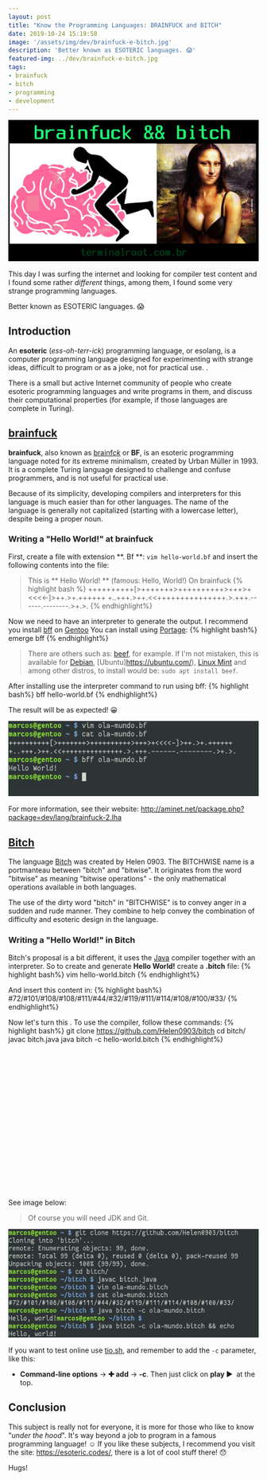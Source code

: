 ```yaml
---
layout: post
title: "Know the Programming Languages: BRAINFUCK and BITCH"
date: 2019-10-24 15:19:58
image: '/assets/img/dev/brainfuck-e-bitch.jpg'
description: 'Better known as ESOTERIC languages. 😱'
featured-img: ../dev/brainfuck-e-bitch.jpg
tags:
- brainfuck
- bitch
- programming
- development
---
```


[![BRAINFUCK and BITCH](/assets/img/dev/brainfuck-e-bitch.jpg)](/assets/img/esolangs/brainfuck-e-bitch.jpg)

This day I was surfing the internet and looking for compiler test content and I found some rather *different* things, among them, I found some very strange programming languages.

Better known as ESOTERIC languages. 😱

## Introduction

An **esoteric** (*ess-oh-terr-ick*) programming language, or esolang, is a computer programming language designed for experimenting with strange ideas, difficult to program or as a joke, not for practical use. .

There is a small but active Internet community of people who create esoteric programming languages ​​and write programs in them, and discuss their computational properties (for example, if those languages ​​are complete in Turing).

## [brainfuck](http://aminet.net/package.php?package=dev/lang/brainfuck-2.lha)

**brainfuck**, also known as [brainf*ck*](https://esolangs.org/wiki/Brainfuck) or **BF**, is an esoteric programming language noted for its extreme minimalism, created by Urban Müller in 1993. It is a complete Turing language designed to challenge and confuse programmers, and is not useful for practical use.

Because of its simplicity, developing compilers and interpreters for this language is much easier than for other languages. The name of the language is generally not capitalized (starting with a lowercase letter), despite being a proper noun.

<!-- RETANGULO LARGO -->
<script async src="https://pagead2.googlesyndication.com/pagead/js/adsbygoogle.js"></script>
<!-- Informat -->
<ins class="adsbygoogle"
style="display:block"
data-ad-client="ca-pub-2838251107855362"
data-ad-slot="2327980059"
data-ad-format="auto"
data-full-width-responsive="true"></ins>
<script>
(adsbygoogle = window.adsbygoogle || []).push({});
</script>

### Writing a "Hello World!" at brainfuck

First, create a file with extension **. Bf **: `vim hello-world.bf` and insert the following contents into the file:
> This is ** Hello World! ** (famous: Hello, World!) On brainfuck
{% highlight bash %}
++++++++++[>+++++++>++++++++++>+++>+<<<<-]>++.>+.++++++
+..+++.>++.<<+++++++++++++++.>.+++.------.--------.>+.>.
{% endhighlight%}

Now we need to have an interpreter to generate the output. I recommend you install [bff](https://github.com/apankrat/bff) on [Gentoo](https://terminalroot.com.br/2017/05/how-install-o-gentoo.html) You can install using [Portage](https://wiki.gentoo.org/wiki/Portage):
{% highlight bash%}
emerge bff
{% endhighlight%}

> There are others such as: [beef](https://github.com/andreabolognani/beef), for example. If I'm not mistaken, this is available for [Debian](https://www.debian.org/), [Ubuntu]https://ubuntu.com/), [Linux Mint](https://linuxmint.com/) and among other distros, to install would be: `sudo apt install beef`.

After installing use the interpreter command to run using bff:
{% highlight bash%}
bff hello-world.bf
{% endhighlight%}

The result will be as expected! 😀

[![brainfuck terminal output](/assets/img/esolangs/brainfuck.png)](/assets/img/esolangs/brainfuck.png)

For more information, see their website: <http://aminet.net/package.php?package=dev/lang/brainfuck-2.lha>

<!-- RETANGULO LARGO 2 -->
<script async src="//pagead2.googlesyndication.com/pagead/js/adsbygoogle.js"></script>
<ins class="adsbygoogle"
style="display:block; text-align:center;"
data-ad-layout="in-article"
data-ad-format="fluid"
data-ad-client="ca-pub-2838251107855362"
data-ad-slot="8549252987"></ins>
<script>
(adsbygoogle = window.adsbygoogle || []).push({});
</script>

## [Bitch](https://github.com/Helen0903/bitch)

The language [Bitch](https://github.com/Helen0903/bitch) was created by Helen 0903. The BITCHWISE name is a portmanteau between "bitch" and "bitwise". It originates from the word "bitwise" as meaning "bitwise operations" - the only mathematical operations available in both languages.

The use of the dirty word "bitch" in "BITCHWISE" is to convey anger in a sudden and rude manner. They combine to help convey the combination of difficulty and esoteric design in the language.

### Writing a "Hello World!" in Bitch

Bitch's proposal is a bit different, it uses the [Java](https://openjdk.java.net) compiler together with an interpreter. So to create and generate **Hello World!** create a **.bitch** file:
{% highlight bash%}
vim hello-world.bitch
{% endhighlight%}

And insert this content in:
{% highlight bash%}
#72/#101/#108/#108/#111/#44/#32/#119/#111/#114/#108/#100/#33/
{% endhighlight%}

Now let's turn this . To use the compiler, follow these commands:
{% highlight bash%}
git clone https://github.com/Helen0903/bitch
cd bitch/
javac bitch.java
java bitch -c hello-world.bitch
{% endhighlight%}

<!-- QUADRADO -->
<script async src="//pagead2.googlesyndication.com/pagead/js/adsbygoogle.js"></script>
<ins class="adsbygoogle"
style="display:inline-block;width:336px;height:280px"
data-ad-client="ca-pub-2838251107855362"
data-ad-slot="5351066970"></ins>
<script>
(adsbygoogle = window.adsbygoogle || []).push({});
</script>

See image below:
> Of course you will need JDK and Git.

[![bitch terminal output](/assets/img/esolangs/bitch.png)](/assets/img/esolangs/bitch.png)

If you want to test online use [tio.sh](https://tio.run/#bitch), and remember to add the `-c` parameter, like this:
+ **Command-line options** → **✚ add** → **-c**. Then just click on **play ▶ ️** at the top.

## Conclusion

This subject is really not for everyone, it is more for those who like to know "*under the hood*". It's way beyond a job to program in a famous programming language! ☺️ If you like these subjects, I recommend you visit the site: <https://esoteric.codes/>, there is a lot of cool stuff there! 😯

Hugs!
    
